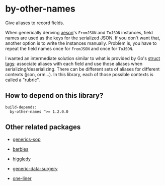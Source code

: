 # by-other-names

Give aliases to record fields.

When generically deriving [aeson](http://hackage.haskell.org/package/aeson)'s
`FromJSON` and `ToJSON` instances, field names are used as the keys for the
serialized JSON. If you don't want that, another option is to write the
instances manually. Problem is, you have to repeat the field names once for
`FromJSON` and once for `ToJSON`.

I wanted an intermediate solution similar to what is provided by Go's [struct
tags](https://www.digitalocean.com/community/tutorials/how-to-use-struct-tags-in-go):
associate aliases with each field and use those aliases when
serializing/deserializing. There can be different sets of aliases for different
contexts (json, orm...). In this library, each of those possible contexts is
called a "rubric".

## How to depend on this library?

```
build-depends:
  by-other-names ^>= 1.2.0.0
```
## Other related packages

- [generics-sop](https://hackage.haskell.org/package/generics-sop)

- [barbies](https://hackage.haskell.org/package/barbies)

- [higgledy](https://hackage.haskell.org/package/higgledy)

- [generic-data-surgery](https://hackage.haskell.org/package/generic-data-surgery)

- [one-liner](https://hackage.haskell.org/package/one-liner)
